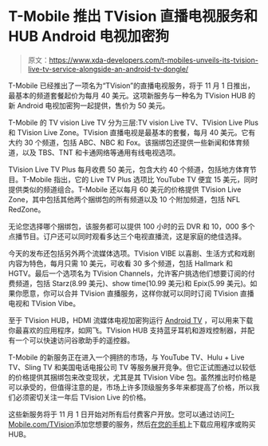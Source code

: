 # T-Mobile 推出 TVision 直播电视服务和 HUB Android 电视加密狗

> 原文：<https://www.xda-developers.com/t-mobiles-unveils-its-tvision-live-tv-service-alongside-an-android-tv-dongle/>

T-Mobile 已经推出了一项名为“TVision”的直播电视服务，将于 11 月 1 日推出，最基本的频道套餐起价为每月 40 美元。这项新服务与一种名为 TVision HUB 的新 Android 电视加密狗一起提供，售价为 50 美元。

T-Mobile 的 TV vision Live TV 分为三层:TV vision Live TV、TVision Live Plus 和 TVision Live Zone。TVision 直播电视是最基本的套餐，每月 40 美元。它有大约 30 个频道，包括 ABC、NBC 和 Fox。该捆绑包还提供一些新闻和体育频道，以及 TBS、TNT 和卡通网络等通用有线电视选项。

TVision Live TV Plus 每月收费 50 美元，包含大约 40 个频道，包括地方体育节目。T-Mobile 指出，它的 Live TV Plus 选项比 YouTube TV 便宜 15 美元，同时提供类似的频道组合。T-Mobile 还以每月 60 美元的价格提供 TVision Live Zone，其中包括其他两个捆绑包的所有频道以及 10 个附加频道，包括 NFL RedZone。

无论您选择哪个捆绑包，该服务都可以提供 100 小时的云 DVR 和 10，000 多个点播节目。订户还可以同时观看多达三个电视直播流，这是家庭的绝佳选择。

今天的发布还包括另外两个流媒体选项。TVision VIBE 以喜剧、生活方式和戏剧内容为特色，每月只需 10 美元，可收看 30 多个频道，包括 Hallmark 和 HGTV。最后一个选项名为 TVision Channels，允许客户挑选他们想要订阅的付费频道，包括 Starz(8.99 美元)、show time(10.99 美元)和 Epix(5.99 美元)。如果你愿意，你可以合并 TVision 直播服务，这样你就可以同时订阅 TVision 直播电视和 TVision Vibe。

至于 TVision HUB，HDMI 流媒体电视加密狗运行 [Android TV](https://www.xda-developers.com/tag/android-tv/) ，可以用来下载你最喜欢的应用程序，如网飞。TVision HUB 支持蓝牙耳机和游戏控制器，并配有一个可以快速访问谷歌助手的遥控器。

T-Mobile 的新服务正在进入一个拥挤的市场，与 YouTube TV、Hulu + Live TV、Sling TV 和美国电话电报公司 TV 等服务展开竞争。但它正试图通过以较低的价格提供其捆绑包来改变现状，尤其是其 TVision Vibe 包。虽然推出时价格是可以承受的，但值得注意的是，市场上许多顶级服务多年来都提高了价格，所以我们必须密切关注一年后 TVision Live 的价格。

这些新服务将于 11 月 1 日开始对所有后付费客户开放。您可以通过访问[T-Mobile.com/TVision](https://www.t-mobile.com/tvision)添加您想要的服务，然后[在您的手机](https://play.google.com/store/apps/details?id=com.tmobile.TVision)上下载应用程序或购买 HUB。